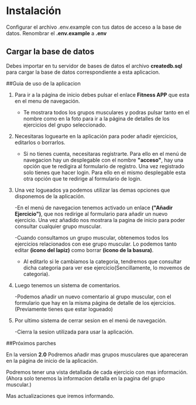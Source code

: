 # Instalación
Configurar el archivo .env.example con tus datos de acceso a la base de datos.
Renombrar el **.env.example** a **.env**

## Cargar la base de datos
Debes importar en tu servidor de bases de datos el archivo **createdb.sql** para cargar la base de datos correspondiente a esta aplicacion.

##Guia de uso de la aplicacion
1. Para ir a la página de inicio debes pulsar el enlace **Fitness APP** que esta en el menu de navegación.
   - Te mostrara todos los grupos musculares y podras pulsar tanto en el nombre como en la foto para ir a la página de detalles de los ejercicios del grupo seleccionado.
   
2. Necesitaras loguearte en la aplicación para poder añadir ejercicios, editarlos o borrarlos.
    - Si no tienes cuenta, necesitaras registrarte. Para ello en el menú de navegacion hay un desplegable con el nombre **"acceso"**, hay una opción que te redigira al formulario de registro.
    Una vez registrado solo tienes que hacer login. Para ello en el mismo desplegable  esta otra opción que te redirige al formulario de login.

3. Una vez logueados ya podemos utilizar las demas opciones que disponemos de la aplicación.
    
    -En el menú de navegacion tenemos activado un enlace **("Añadir Ejercicio")**, que nos redirige al formulario para añadir un nuevo ejercicio.
    Una vez añadido nos mostrara la pagina de inicio para poder consultar cualquier grupo muscular.
    
    -Cuando consultamos un grupo muscular, obtenemos todos los ejercicios relacionados con ese grupo muscular.
    Lo podemos tanto editar **(icono del lapiz)** como borrar **(icono de la basura)**.
    * Al editarlo si le cambiamos la categoria, tendremos que consultar dicha categoria para ver ese ejercicio(Sencillamente, lo movemos de categoria).
    
4. Luego tenemos un sistema de comentarios.

    -Podemos añadir un nuevo comentario al grupo muscular, con el formulario que hay en la misma página de detalle de los ejercicios.(Previamente tienes que estar logueado)
    
5. Por ultimo sistema de cerrar sesion en el menú de navegación.

    -Cierra la sesion utilizada para usar la aplicación.
    
    
##Próximos parches

En la version **2.0** Podremos añadir mas grupos musculares que apareceran en la página de inicio de la aplicación.

Podremos tener una vista detallada de cada ejercicio con mas información. (Ahora solo tenemos la informacion detalla en la pagina del grupo muscular.)

Mas actualizaciones que iremos informando.